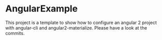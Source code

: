 # AngularExample

This project is a template to show how to configure an angular 2 project with angular-cli and angular2-materialize. 
Please have a look at the commits.
